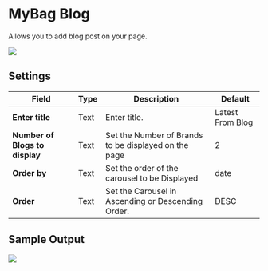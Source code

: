# MyBag Blog

Allows you to add blog post on your page.

![](http://transvelo.github.io/docs/mybag/images/vc-mybag-blog-setting.png)

## Settings

| Field | Type | Description | Default
| -- | -- | -- | -- |
| **Enter title** | Text |  Enter title. | Latest From Blog
| **Number of Blogs to display** | Text |  Set the Number of Brands to be displayed on the page | 2
| **Order by** | Text |  Set the order of the carousel to be Displayed | date
| **Order** | Text | Set the Carousel in Ascending or Descending Order. | DESC

## Sample Output

![](http://transvelo.github.io/docs/mybag/images/vc-mybag-blog-output.png)
